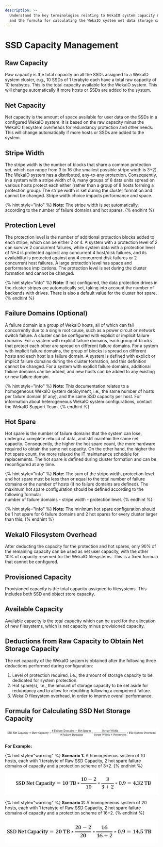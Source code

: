 ```yaml
---
description: >-
  Understand the key terminologies relating to WekaIO system capacity management
  and the formula for calculating the WekaIO system net data storage capacity.
---
```


# SSD Capacity Management

## Raw Capacity

Raw capacity is the total capacity on all the SSDs assigned to a WekaIO system cluster, e.g., 10 SSDs of 1  terabyte each have a total raw capacity of 10 terabytes. This is the total capacity available for the WekaIO system. This will change automatically if more hosts or SSDs are added to the system.

## Net Capacity

Net capacity is the amount of space available for user data on the SSDs in a configured WekaIO system. It is based on the raw capacity minus the WekaIO filesystem overheads for redundancy protection and other needs. This will change automatically if more hosts or SSDs are added to the system.

## Stripe Width

The stripe width is the number of blocks that share a common protection set, which can range from 3 to 16 \(the smallest possible stripe width is 3+2\). The WekaIO system has a distributed, any-to-any protection. Consequently, in a system with a stripe width of 8, many groups of 8 data units spread on various hosts protect each either \(rather than a group of 8 hosts forming a protection group\). The stripe width is set during the cluster formation and cannot be changed. Stripe width choice impacts performance and space.

{% hint style="info" %}
**Note:** The stripe width is set automatically, according to the number of failure domains and hot spares.
{% endhint %}

## Protection Level

The protection level is the number of additional protection blocks added to each stripe, which can be either 2 or 4. A system with a protection level of 2 can survive 2 concurrent failures, while system data with a protection level of N+4 is protected against any concurrent 4 host/disk failures, and its availability is protected against any 4 concurrent disk failures or 2 concurrent host failures. A large protection level has space and performance implications. The protection level is set during the cluster formation and cannot be changed.

{% hint style="info" %}
**Note:** If not configured, the data protection drives in the cluster stripes are automatically set, taking into account the number of backends with drives. There is also a default value for the cluster hot spare. 
{% endhint %}

## Failure Domains \(Optional\)

A failure domain is a group of WekaIO hosts, all of which can fail concurrently due to a single root cause, such as a power circuit or network switch failure. A cluster can be configured with explicit or implicit  failure domains. For a system with explicit failure domains, each group of blocks that protect each other are spread on different failure domains. For a system with implicit failure domains, the group of blocks is spread on different hosts and each host is a failure domain. A system is defined with explicit or implicit failure domains during the cluster formation, and this definition cannot be changed. For a system with explicit failure domains, additional failure domains can be added, and new hosts can be added to any existing or new failure domain.

{% hint style="info" %}
**Note:** This documentation relates to a homogeneous WekaIO system deployment, i.e., the same number of hosts per failure domain \(if any\), and the same SSD capacity per host. For information about heterogeneous WekaIO system configurations, contact the WekaIO Support Team.
{% endhint %}

## Hot Spare

Hot spare is the number of failure domains that the system can lose, undergo a complete rebuild of data, and still maintain the same net capacity. Consequently, the higher the hot spare count, the more hardware required to obtain the same net capacity. On the other hand, the higher the hot spare count, the more relaxed the IT maintenance schedule for replacements. The hot spare is defined during cluster formation and can be reconfigured at any time.

{% hint style="info" %}
**Note:** The sum of the stripe width, protection level and hot spare must be less than or equal to the total number of failure domains or the number of hosts \(if no failure domains are defined\). The maximum hot spare configuration should be defined according to the following formula:   
number of failure domains - stripe width - protection level.
{% endhint %}

{% hint style="info" %}
**Note:** The minimum hot spare configuration should be 1 hot spare for 6 failure domains and 2 hot spares for every cluster larger than this.
{% endhint %}

## WekaIO Filesystem Overhead

After deducting the capacity for the protection and hot spares, only 90% of the remaining capacity can be used as net user capacity, with the other 10% of capacity reserved for the WekaIO filesystems. This is a fixed formula that cannot be configured.

## Provisioned Capacity

Provisioned capacity is the total capacity assigned to filesystems. This includes both SSD and object store capacity.

## Available Capacity

Available capacity is the total capacity which can be used for the allocation of new filesystems, which is net capacity minus provisioned capacity.

## Deductions from Raw Capacity to Obtain Net Storage Capacity

The net capacity of the WekaIO system is obtained after the following three deductions performed during configuration:

1. Level of protection required, i.e., the amount of storage capacity to be dedicated for system protection.
2. Hot spare\(s\), i.e., the amount of storage capacity to be set aside for redundancy and to allow for rebuilding following a component failure.
3. WekaIO filesystem overhead, in order to improve overall performance.      

## Formula for Calculating SSD Net Storage Capacity

![](../.gitbook/assets/formula-with-failure-domains.jpg)

**For Example:**

{% hint style="warning" %}
**Scenario 1:** A homogeneous system of 10 hosts, each with 1 terabyte of Raw SSD Capacity, 2 hot spare failure domains of capacity and a protection scheme of 3+2.
{% endhint %}

![Formula for Calculating Scenario 1 SSD Net Capacity](../.gitbook/assets/net-capacity-formula_scenario-1_11_03_19-page-001-1.jpg)

{% hint style="warning" %}
**Scenario 2:** A homogeneous system of 20 hosts, each with 1 terabyte of Raw SSD Capacity, 2 hot spare failure domains of capacity and a protection scheme of 16+2.
{% endhint %}

![Formula for Calculating Scenario 2 SSD Net Capacity](../.gitbook/assets/net-capacity-formula_scenario-2_11_03_19-page-001-1.jpg)


